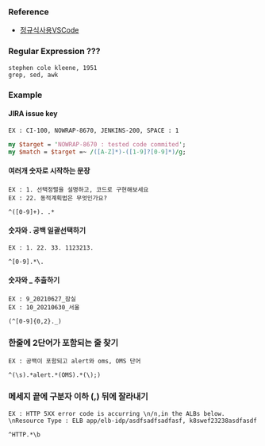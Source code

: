
### Reference

- [정규식사용VSCode](https://docs.microsoft.com/ko-kr/visualstudio/ide/using-regular-expressions-in-visual-studio?view=vs-2022)

### Regular Expression ???
```
stephen cole kleene, 1951 
grep, sed, awk
```

### Example
#### JIRA issue key
`EX : CI-100, NOWRAP-8670, JENKINS-200, SPACE : 1`
```perl
my $target = 'NOWRAP-8670 : tested code commited';
my $match = $target =~ /([A-Z]*)-([1-9]?[0-9]*)/g;
```

#### 여러개 숫자로 시작하는 문장
`EX : 1. 선택정렬을 설명하고, 코드로 구현해보세요`   
`EX : 22. 동적계획법은 무엇인가요?`
```regex
^([0-9]+). .*
```

#### 숫자와 . 공백 일괄선택하기
`EX : 1. 22. 33. 1123213. `
```regex
^[0-9].*\. 
```

#### 숫자와 _ 추출하기
`EX : 9_20210627_잠실`   
`EX : 10_20210630_서울`
```
(^[0-9]{0,2}._)
```

### 한줄에 2단어가 포함되는 줄 찾기
`EX : 공백이 포함되고 alert와 oms, OMS 단어`
```
^(\s).*alert.*(OMS).*(\);)
```

### 메세지 끝에 구분자 이하 (,) 뒤에 잘라내기
`EX : HTTP 5XX error code is accurring \n/n,in the ALBs below. \nResource Type : ELB app/elb-idp/asdfsadfsadfasf, k8swef23238asdfasdf`
```
^HTTP.*\b
```


